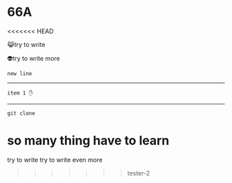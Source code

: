 # 66A
<<<<<<< HEAD

😹try to write 

👽try to write more

	new line
-----
	item 1 ✋
-----
	
	git clone 
so many thing have to learn
=======
try to write 
try to write even more
>>>>>>> tester-2
